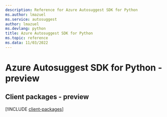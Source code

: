 ```yaml
---
description: Reference for Azure Autosuggest SDK for Python
ms.author: lmazuel
ms.service: autosuggest
author: lmazuel
ms.devlang: python
title: Azure Autosuggest SDK for Python
ms.topic: reference
ms.data: 11/03/2022
---
```

# Azure Autosuggest SDK for Python - preview

## Client packages - preview
[!INCLUDE [client-packages](autosuggest-client-index.md)]
